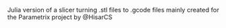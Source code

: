 Julia version of a slicer turning .stl files to .gcode files mainly created for the Parametrix project by @HisarCS
